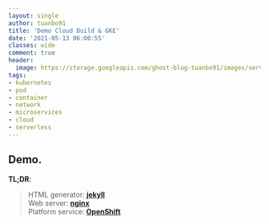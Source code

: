 ```yaml
---
layout: single
author: tuanbo91
title: 'Demo Cloud Build & GKE'
date: '2021-05-13 06:00:55'
classes: wide
comment: true
header:
  image: https://storage.googleapis.com/ghost-blog-tuanbo91/images/serverless/serverless-the-future-of-the-cloud-3-638.jpeg
tags:
- kubernetes
- pod
- container
- network
- microservices
- cloud
- serverless
---
```


## Demo.‌‌
**TL;DR**:
> HTML generator: [**jekyll**](https://jekyllrb.com/)\
> Web server: [**nginx**](https://www.nginx.com/)\
> Platform service: [**OpenShift**](https://www.openshift.com/)